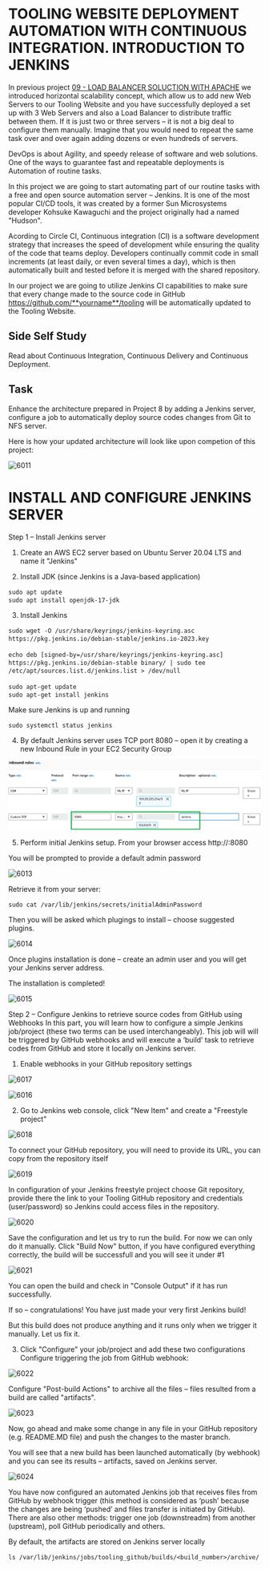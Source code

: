 # TOOLING WEBSITE DEPLOYMENT AUTOMATION WITH CONTINUOUS INTEGRATION. INTRODUCTION TO JENKINS

In previous project [09 - LOAD BALANCER SOLUCTION WITH APACHE](https://github.com/wilfredoha/DevOps-Projects/tree/main/09%20-%20LOAD%20BALANCER%20SOLUCTION%20WITH%20APACHE) we introduced horizontal scalability concept, which allow us to add new Web Servers to our Tooling Website and 
you have successfully deployed a set up with 3 Web Servers and also a Load Balancer to distribute traffic between them. If it is just two or three servers – it is not a big deal to configure them manually. Imagine that you would need to repeat the same task over and over again adding dozens or even hundreds of servers.

DevOps is about Agility, and speedy release of software and web solutions. One of the ways to guarantee fast and repeatable deployments is Automation of routine tasks.

In this project we are going to start automating part of our routine tasks with a free and open source automation server – Jenkins. 
It is one of the most popular CI/CD tools, it was created by a former Sun Microsystems developer Kohsuke Kawaguchi and the project originally had a named "Hudson".

Acording to Circle CI, Continuous integration (CI) is a software development strategy that increases the speed of development while ensuring the quality of the code that teams deploy. Developers continually commit code in small increments (at least daily, or even several times a day), which is then automatically built and tested before it is merged with the shared repository.

In our project we are going to utilize Jenkins CI capabilities to make sure that every change made to the source code in GitHub https://github.com/**yourname**/tooling will be automatically updated to the Tooling Website.

## Side Self Study
Read about Continuous Integration, Continuous Delivery and Continuous Deployment.

## Task
Enhance the architecture prepared in Project 8 by adding a Jenkins server, configure a job to automatically deploy source codes changes from Git to NFS server.

Here is how your updated architecture will look like upon competion of this project:
  
![6011](https://user-images.githubusercontent.com/85270361/210151603-8c6fedbc-4835-456a-97a9-9f282a7bfbf6.PNG)

# INSTALL AND CONFIGURE JENKINS SERVER

Step 1 – Install Jenkins server

1. Create an AWS EC2 server based on Ubuntu Server 20.04 LTS and name it "Jenkins"

2. Install JDK (since Jenkins is a Java-based application)

```
sudo apt update
sudo apt install openjdk-17-jdk
```

3. Install Jenkins

```
sudo wget -O /usr/share/keyrings/jenkins-keyring.asc https://pkg.jenkins.io/debian-stable/jenkins.io-2023.key

echo deb [signed-by=/usr/share/keyrings/jenkins-keyring.asc] https://pkg.jenkins.io/debian-stable binary/ | sudo tee /etc/apt/sources.list.d/jenkins.list > /dev/null

sudo apt-get update
sudo apt-get install jenkins
```

Make sure Jenkins is up and running

```
sudo systemctl status jenkins
```

4. By default Jenkins server uses TCP port 8080 – open it by creating a new Inbound Rule in your EC2 Security Group

![sg_jenkins](https://github.com/wilfredoha/DevOps-Projects/blob/main/10%20-%20CONTINOUS%20INTEGRATION%20PIPELINE%20FOR%20TOOLING%20WEBSITE/images/sg_jenkins.png)


5. Perform initial Jenkins setup.
From your browser access http://<Jenkins-Server-Public-IP-Address-or-Public-DNS-Name>:8080

You will be prompted to provide a default admin password

  
![6013](https://user-images.githubusercontent.com/85270361/210151821-9b9baaf6-e89c-4a9b-b06a-c2c1d6e01930.PNG)

  
Retrieve it from your server:
  
```
sudo cat /var/lib/jenkins/secrets/initialAdminPassword
```
  
Then you will be asked which plugings to install – choose suggested plugins.
 

![6014](https://user-images.githubusercontent.com/85270361/210151862-fee4be20-f6b3-4c3b-9830-78ce4a28253b.PNG)

  
Once plugins installation is done – create an admin user and you will get your Jenkins server address.

The installation is completed!
  

![6015](https://user-images.githubusercontent.com/85270361/210151901-28354c74-518a-49d6-85bd-ab7b98c7f419.PNG)
  

Step 2 – Configure Jenkins to retrieve source codes from GitHub using Webhooks
In this part, you will learn how to configure a simple Jenkins job/project (these two terms can be used interchangeably). This job 
will will be triggered by GitHub webhooks and will execute a ‘build’ task to retrieve codes from GitHub and store it locally on 
Jenkins server.

1. Enable webhooks in your GitHub repository settings
  
  
![6017](https://user-images.githubusercontent.com/85270361/210151970-d0f50b34-4da2-45cb-a028-9848ba197ebc.PNG)

  
![6016](https://user-images.githubusercontent.com/85270361/210151978-adbff3ba-d11a-4a41-8b67-a3e40bf18095.PNG)

  
2. Go to Jenkins web console, click "New Item" and create a "Freestyle project"
  

![6018](https://user-images.githubusercontent.com/85270361/210152007-3464d147-0ac9-4c44-a9f6-a81d6612d887.PNG)

  
To connect your GitHub repository, you will need to provide its URL, you can copy from the repository itself
  
  
![6019](https://user-images.githubusercontent.com/85270361/210152055-41f70f37-ec2d-477a-a3f2-456b15474459.PNG)

  
In configuration of your Jenkins freestyle project choose Git repository, provide there the link to your Tooling GitHub repository 
and credentials (user/password) so Jenkins could access files in the repository.


![6020](https://user-images.githubusercontent.com/85270361/210152098-dbee8c5f-66e9-4d67-9366-09bddc8b2ed8.PNG)

  
  
Save the configuration and let us try to run the build. For now we can only do it manually.
Click "Build Now" button, if you have configured everything correctly, the build will be successfull and you will see it under #1
  
  
![6021](https://user-images.githubusercontent.com/85270361/210152125-9b0ea377-b751-4f3c-a671-bcc957d2ee37.PNG)

  
You can open the build and check in "Console Output" if it has run successfully.

If so – congratulations! You have just made your very first Jenkins build!

But this build does not produce anything and it runs only when we trigger it manually. Let us fix it.

3. Click "Configure" your job/project and add these two configurations
Configure triggering the job from GitHub webhook:

  
![6022](https://user-images.githubusercontent.com/85270361/210152165-d652ba1d-cbc0-4d4b-ae87-03109268de38.PNG)

Configure "Post-build Actions" to archive all the files – files resulted from a build are called "artifacts".
  

![6023](https://user-images.githubusercontent.com/85270361/210152199-9432da9f-2eb0-4369-bc2a-45e8c7838985.PNG)

  
Now, go ahead and make some change in any file in your GitHub repository (e.g. README.MD file) and push the changes to the master branch.

You will see that a new build has been launched automatically (by webhook) and you can see its results – artifacts, saved on Jenkins
server.


![6024](https://user-images.githubusercontent.com/85270361/210152236-8ee1b372-25cf-4848-b8d0-e3413972abeb.PNG)

  
You have now configured an automated Jenkins job that receives files from GitHub by webhook trigger (this method is considered as
‘push’ because the changes are being ‘pushed’ and files transfer is initiated by GitHub). There are also other methods: trigger one 
job (downstreadm) from another (upstream), poll GitHub periodically and others.

By default, the artifacts are stored on Jenkins server locally

  
```
ls /var/lib/jenkins/jobs/tooling_github/builds/<build_number>/archive/
```
  
  
